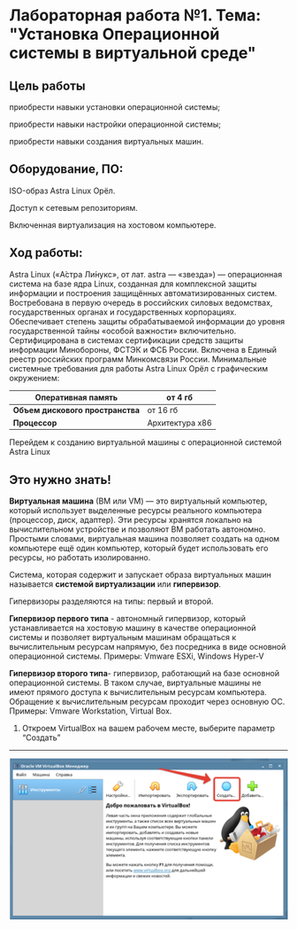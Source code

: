 # Лабораторная работа №1. Тема: "Установка Операционной системы в виртуальной среде"
Цель работы
----------
приобрести навыки установки операционной системы;

приобрести навыки настройки операционной системы;

приобрести навыки создания виртуальных машин.

Оборудование, ПО:
----------
ISO-образ Astra Linux Орёл.

Доступ к сетевым репозиториям.

Включенная виртуализация на хостовом компьютере.

Ход работы:
----------
Astra Linux («А́стра Ли́нукс», от лат. astra — «звезда») — операционная система на
базе ядра Linux, созданная для комплексной защиты информации и построения
защищённых автоматизированных систем. Востребована в первую очередь в
российских силовых ведомствах, государственных органах и государственных
корпорациях. Обеспечивает степень защиты обрабатываемой информации до уровня
государственной тайны «особой важности» включительно. Сертифицирована в
системах сертификации средств защиты информации Минобороны, ФСТЭК и ФСБ
России. Включена в Единый реестр российских программ Минкомсвязи России.
Минимальные системные требования для работы Astra Linux Орёл с графическим
окружением:

 | **Оперативная память** | от 4 гб |
| -------------------| ------------ |
| **Объем дискового пространства**           | от 16 гб
| **Процессор**        | Архитектура x86            |

Перейдем к созданию виртуальной машины с операционной системой Astra Linux

Это нужно знать!
---------------

**Виртуальная машина** (ВМ или VM) — это виртуальный компьютер, который
использует выделенные ресурсы реального компьютера (процессор, диск, адаптер).
Эти ресурсы хранятся локально на вычислительном устройстве и позволяют ВМ
работать автономно. Простыми словами, виртуальная машина позволяет создать на
одном компьютере ещё один компьютер, который будет использовать его ресурсы, но
работать изолированно.

Система, которая содержит и запускает образа виртуальных машин называется
**системой виртуализации** или **гипервизор**.

Гипервизоры разделяются на типы: первый и второй.

**Гипервизор первого типа** - автономный гипервизор, который устанавливается на
хостовую машину в качестве операционной системы и позволяет виртуальным
машинам обращаться к вычислительным ресурсам напрямую, без посредника в виде
основной операционной системы. Примеры: Vmware ESXi, Windows Hyper-V

**Гипервизор второго типа**- гипервизор, работающий на базе основной операционной
системы. В таком случае, виртуальные машины не имеют прямого доступа к
вычислительным ресурсам компьютера. Обращение к вычислительным ресурсам
проходит через основную ОС. Примеры: Vmware Workstation, Virtual Box.

1)  Откроем VirtualBox на вашем рабочем месте, выберите параметр “Создать”
-----
![Картинка](./Screen1.png)
